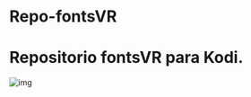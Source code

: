 # Repo-fontsVR
# Repositorio fontsVR para Kodi.


![img](https://res.cloudinary.com/dsmvomgrd/image/upload/v1683858337/build/fanart.jpg)
